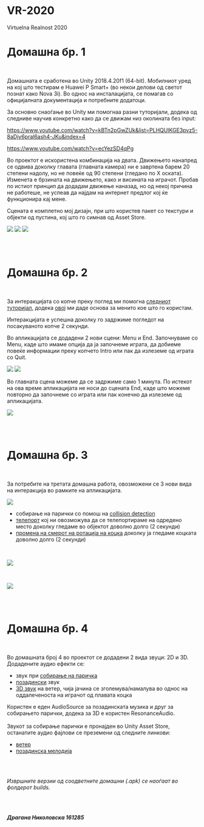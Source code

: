 # VR-2020
Virtuelna Realnost 2020


# Домашна бр. 1

<br>

Домашната е сработена во Unity 2018.4.20f1 (64-bit). Мобилниот уред на кој што тестирам е Huawei P Smart+ (во некои делови од светот познат како Nova 3i).
Во однос на инсталацијата, се помагав со официјалната документација и потребните додатоци.

За основно снаоѓање во Unity ми помогнаа разни туторијали, додека од следниве научив конкретно како да се движам низ околината без input:	

https://www.youtube.com/watch?v=kBTn2pGwZUk&list=PLHQUlKGE3pvz5-8aDjy6pral6ash4-JKu&index=4

https://www.youtube.com/watch?v=ecYezSD4qPg

Во проектот е искористена комбинација на двата.
Движењето нанапред се одвива доколку главата (главната камера) ни е завртена барем 20 степени надолу, 
но не повеќе од 90 степени (гледано по Х оската). Изменета е брзината на движењето, како и висината на играчот. 
Пробав по истиот принцип да додадам движење наназад, но од некој причина не работеше, не успеав да најдам на интернет предлог кој ќе функционира кај мене. 

Сцената е комплетно мој дизајн, при што користев пакет со текстури и објекти од пустина, кој што го симнав од Asset Store.

![](screenshots/game1.jpg)
![](screenshots/game2.jpg)
![](screenshots/game3.jpg)

<br><br>

# Домашна бр. 2

<br> 

За интеракцијата со копче преку поглед ми помогна [следниот туторијал](https://www.youtube.com/watch?time_continue=12&v=zdNBZsJdg9c), додека [овој](https://www.youtube.com/watch?time_continue=10&v=zc8ac_qUXQY) ми даде основа за менито кое што го користам.


Интеракцијата е успешна доколку го задржиме погледот на посакуваното копче 2 секунди.

Во апликацијата се додадени 2 нови сцени: Menu и End. 
Започнуваме со Menu, каде што имаме опција да ја започнеме играта, да добиеме повеќе информации преку копчето Intro или пак да излеземе од играта со Quit. 

![](screenshots/menu.jpg)
![](screenshots/intro.jpg)

Во главната сцена можеме да се задржиме само 1 минута. По истекот на ова време апликацијата не носи до сцената End, каде што можеме повторно да започнеме со играта или пак конечно да излеземе од апликацијата.

![](screenshots/endMenu.jpg)

<br><br>

# Домашна бр. 3

<br> 

За потребите на третата домашна работа, овозможени се 3 нови вида на интеракција во рамките на апликацијата. 
<br>

![](screenshots/game4.jpg)
<br>
- собирање на парички со помош на [collision detection](https://www.youtube.com/watch?v=kxKny1qWf5Q&list=PLiuDBLn1FK-QOmpA3Vs2JY0DVAj0GfFPn&index=7&t=0s)
- [телепорт](https://www.youtube.com/watch?v=bmMaVTV8UqY&list=PLiuDBLn1FK-QOmpA3Vs2JY0DVAj0GfFPn&index=9) кој ни овозможува да се телепортираме на одредено место доколку гледаме во објектот доволно долго (2 секунди)
- [промена на смерот на ротација на коцка](https://www.youtube.com/watch?v=bmMaVTV8UqY&list=PLiuDBLn1FK-QOmpA3Vs2JY0DVAj0GfFPn&index=9) доколку ја гледаме коцката доволно долго (2 секунди)

<br>

![](screenshots/teleport.jpg) 

<br>

![](screenshots/rotatingCube.jpg)

<br> <br>

# Домашна бр. 4

<br>

Во домашната број 4 во проектот се додадени 2 вида звуци: 2D и 3D. Додадените аудио ефекти се:
- звук при [собирање на паричка](https://www.youtube.com/watch?v=yE0JdtVTnVk)
- [позадински](https://www.youtube.com/watch?v=mqomJmsB-yI) звук
- [3D звук](https://www.youtube.com/watch?v=M88jDVfu6-Q&list=PLiuDBLn1FK-QOmpA3Vs2JY0DVAj0GfFPn&index=7) на ветер, чија јачина се зголемува/намалува во однос на оддалеченоста на играчот од плавата коцка

Користен е еден AudioSource за позадинската музика и друг за собирањето парички, додека за 3D е користен ResonanceAudio. <br><br>
Звукот за собирање парички е пронајден во Unity Asset Store, останатите аудио фајлови се преземени од следните линкови:
- [ветер](https://www.noiseforfun.com/2014-sound-effects/wind-gust/)
- [позадинска мелодија](https://opengameart.org/content/desert-calmness-and-fighting-orchestral-141)


<br> <br>

*Извршните верзии од соодветните домашни (.apk) се наоѓаат во фолдерот builds.*

<br> <br>

***Драгана Николовска 161285***
